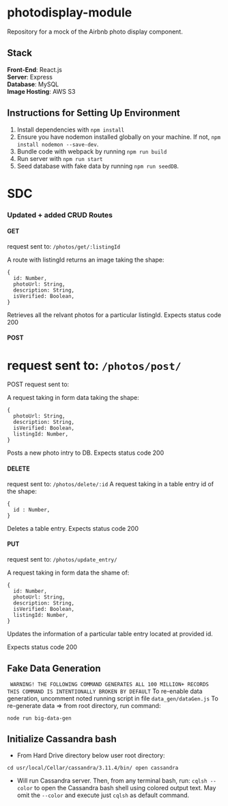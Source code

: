 # photodisplay-module
Repository for a mock of the Airbnb photo display component.

## Stack
**Front-End**: React.js<br />
**Server**: Express<br />
**Database**: MySQL<br />
**Image Hosting**: AWS S3<br />

## Instructions for Setting Up Environment
1. Install dependencies with `npm install`
2. Ensure you have nodemon installed globally on your machine. If not, `npm install nodemon --save-dev`.
3. Bundle code with webpack by running `npm run build`
4. Run server with `npm run start`
5. Seed database with fake data by running `npm run seedDB`.

# SDC

### Updated + added CRUD Routes


#### GET
request sent to: ```/photos/get/:listingId```

A route with listingId returns an image taking the shape:
```
{
  id: Number,
  photoUrl: String,
  description: String,
  isVerified: Boolean,
}
```
Retrieves all the relvant photos for a particular listingId.
Expects status code 200


#### POST
request sent to: ```/photos/post/```
=======
POST request sent to:

A request taking in form data taking the shape:
```
{
  photoUrl: String,
  description: String,
  isVerified: Boolean,
  listingId: Number,
}
```
Posts a new photo intry to DB.
Expects status code 200


#### DELETE
request sent to: ```/photos/delete/:id```
A request taking in a table entry id of the shape:


```
{
  id : Number,
}
```
Deletes a table entry.
Expects status code 200


#### PUT
request sent to: ```/photos/update_entry/```

A request taking in form data the shame of:
```
{
  id: Number,
  photoUrl: String,
  description: String,
  isVerified: Boolean,
  listingId: Number,
}
```
Updates the information of a particular table entry located at provided id.

Expects status code 200

## Fake Data Generation

``` WARNING! THE FOLLOWING COMMAND GENERATES ALL 100 MILLION+ RECORDS```
``` THIS COMMAND IS INTENTIONALLY BROKEN BY DEFAULT ```
To re-enable data generation, uncomment noted running script in file ``` data_gen/dataGen.js ```
To re-generate data => from root directory, run command:
```
node run big-data-gen
```

## Initialize Cassandra bash

 - From Hard Drive directory below user root directory:

 ```cd usr/local/Cellar/cassandra/3.11.4/bin/ open cassandra```

 - Will run Cassandra server.
Then, from any terminal bash, run: ```cqlsh --color``` to open the Cassandra bash shell using colored output text. May omit the ```--color``` and execute just ```cqlsh``` as default command.
